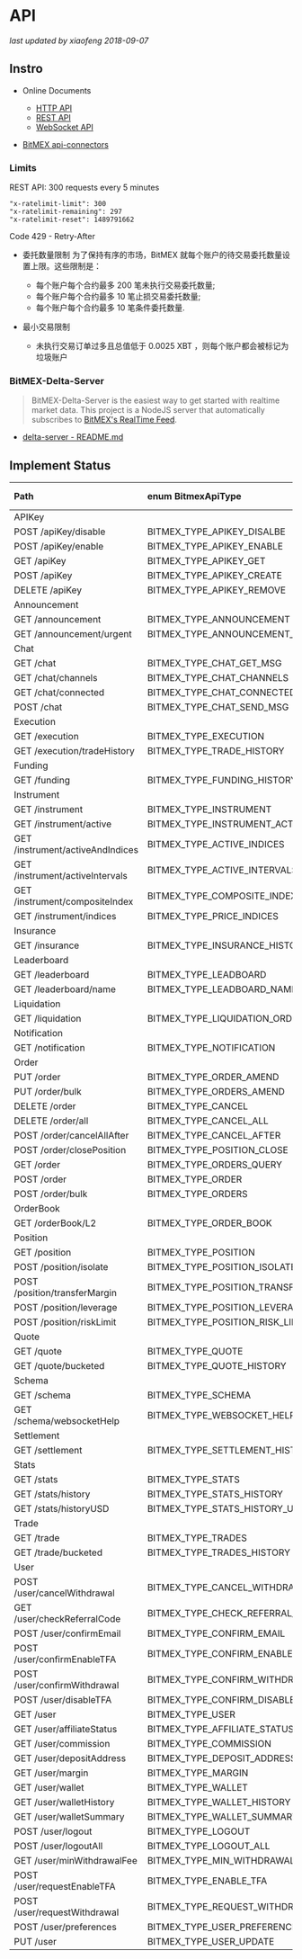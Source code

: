 # API

<!-- markdownlint-disable MD004 MD007 MD012 MD036 -->
_last updated by xiaofeng 2018-09-07_

## Instro

- Online Documents
    - [HTTP API](https://testnet.bitmex.com/app/security)
    - [REST API](https://testnet.bitmex.com/app/restAPI)
    - [WebSocket API](https://testnet.bitmex.com/app/wsAPI)

- [BitMEX api-connectors](https://github.com/BitMEX/api-connectors)

### Limits

REST API: 300 requests every 5 minutes

```
"x-ratelimit-limit": 300
"x-ratelimit-remaining": 297
"x-ratelimit-reset": 1489791662
```

Code 429 - Retry-After

- 委托数量限制
    为了保持有序的市场，BitMEX 就每个账户的待交易委托数量设置上限。这些限制是：
    - 每个账户每个合约最多 200 笔未执行交易委托数量;
    - 每个账户每个合约最多 10 笔止损交易委托数量;
    - 每个账户每个合约最多 10 笔条件委托数量.

- 最小交易限制
    - 未执行交易订单过多且总值低于 0.0025 XBT ，则每个账户都会被标记为垃圾账户

### BitMEX-Delta-Server

> BitMEX-Delta-Server is the easiest way to get started with realtime market data.
> This project is a NodeJS server that automatically subscribes to [BitMEX's RealTime Feed](https://www.bitmex.com/app/wsAPI). 

- [delta-server - README.md](./github/api-connectors/official-ws/delta-server/README.md)


## Implement Status

| Path                             | enum BitmexApiType             | QuoteApi | TradeApi | Test Status |
|:---------------------------------|:-------------------------------|----------|----------|:-----------:|
|     APIKey                       |                                |          |          |             |
| POST /apiKey/disable             | BITMEX_TYPE_APIKEY_DISALBE     |          |          |             |
| POST /apiKey/enable              | BITMEX_TYPE_APIKEY_ENABLE      |          |          |             |
| GET /apiKey                      | BITMEX_TYPE_APIKEY_GET         |          |          |             |
| POST /apiKey                     | BITMEX_TYPE_APIKEY_CREATE      |          |          |             |
| DELETE /apiKey                   | BITMEX_TYPE_APIKEY_REMOVE      |          |          |             |
|     Announcement                 |                                |          |          |             |
| GET /announcement                | BITMEX_TYPE_ANNOUNCEMENT       |          |          |             |
| GET /announcement/urgent         | BITMEX_TYPE_ANNOUNCEMENT_URGENT|          |          |             |
|     Chat                         |                                |          |          |             |
| GET /chat                        | BITMEX_TYPE_CHAT_GET_MSG       |          |          |             |
| GET /chat/channels               | BITMEX_TYPE_CHAT_CHANNELS      |          |          |             |
| GET /chat/connected              |BITMEX_TYPE_CHAT_CONNECTED_USERS|          |          |             |
| POST /chat                       | BITMEX_TYPE_CHAT_SEND_MSG      |          |          |             |
|     Execution                    |                                |          |          |             |
| GET /execution                   | BITMEX_TYPE_EXECUTION          |          |          |             |
| GET /execution/tradeHistory      | BITMEX_TYPE_TRADE_HISTORY      |          |          |             |
|     Funding                      |                                |          |          |             |
| GET /funding                     | BITMEX_TYPE_FUNDING_HISTORY    |          |          |             |
|     Instrument                   |                                |          |          |             |
| GET /instrument                  | BITMEX_TYPE_INSTRUMENT         |          |          |             |
| GET /instrument/active           | BITMEX_TYPE_INSTRUMENT_ACTIVE  |          |          |             |
| GET /instrument/activeAndIndices | BITMEX_TYPE_ACTIVE_INDICES     |          |          |             |
| GET /instrument/activeIntervals  | BITMEX_TYPE_ACTIVE_INTERVALS   |          |          |             |
| GET /instrument/compositeIndex   | BITMEX_TYPE_COMPOSITE_INDEX    |          |          |             |
| GET /instrument/indices          | BITMEX_TYPE_PRICE_INDICES      |          |          |             |
|     Insurance                    |                                |          |          |             |
| GET /insurance                   | BITMEX_TYPE_INSURANCE_HISTORY  |          |          |             |
|     Leaderboard                  |                                |          |          |             |
| GET /leaderboard                 | BITMEX_TYPE_LEADBOARD          |          |          |             |
| GET /leaderboard/name            | BITMEX_TYPE_LEADBOARD_NAME     |          |          |             |
|     Liquidation                  |                                |          |          |             |
| GET /liquidation                 | BITMEX_TYPE_LIQUIDATION_ORDERS |          |          |             |
|     Notification                 |                                |          |          |             |
| GET /notification                | BITMEX_TYPE_NOTIFICATION       |          |          |             |
|     Order                        |                                |          |          |             |
| PUT /order                       | BITMEX_TYPE_ORDER_AMEND        |          |          |             |
| PUT /order/bulk                  | BITMEX_TYPE_ORDERS_AMEND       |          |          |             |
| DELETE /order                    | BITMEX_TYPE_CANCEL             |          |          |             |
| DELETE /order/all                | BITMEX_TYPE_CANCEL_ALL         |          |          |             |
| POST /order/cancelAllAfter       | BITMEX_TYPE_CANCEL_AFTER       |          |          |             |
| POST /order/closePosition        | BITMEX_TYPE_POSITION_CLOSE     |          |          |             |
| GET /order                       | BITMEX_TYPE_ORDERS_QUERY       |          |          |             |
| POST /order                      | BITMEX_TYPE_ORDER              |          |          |             |
| POST /order/bulk                 | BITMEX_TYPE_ORDERS             |          |          |             |
|     OrderBook                    |                                |          |          |             |
| GET /orderBook/L2                | BITMEX_TYPE_ORDER_BOOK         |          |          |             |
|     Position                     |                                |          |          |             |
| GET /position                    | BITMEX_TYPE_POSITION           |          |          |             |
| POST /position/isolate           | BITMEX_TYPE_POSITION_ISOLATE   |          |          |             |
| POST /position/transferMargin    |BITMEX_TYPE_POSITION_TRANSFER_MARGIN|      |          |             |
| POST /position/leverage          | BITMEX_TYPE_POSITION_LEVERAGE  |          |          |             |
| POST /position/riskLimit         | BITMEX_TYPE_POSITION_RISK_LIMIT|          |          |             |
|     Quote                        |                                |          |          |             |
| GET /quote                       | BITMEX_TYPE_QUOTE              |          |          |             |
| GET /quote/bucketed              | BITMEX_TYPE_QUOTE_HISTORY      |          |          |             |
|     Schema                       |                                |          |          |             |
| GET /schema                      | BITMEX_TYPE_SCHEMA             |          |          |             |
| GET /schema/websocketHelp        | BITMEX_TYPE_WEBSOCKET_HELP     |          |          |             |
|     Settlement                   |                                |          |          |             |
| GET /settlement                  | BITMEX_TYPE_SETTLEMENT_HISTORY |          |          |             |
|     Stats                        |                                |          |          |             |
| GET /stats                       | BITMEX_TYPE_STATS              |          |          |             |
| GET /stats/history               | BITMEX_TYPE_STATS_HISTORY      |          |          |             |
| GET /stats/historyUSD            | BITMEX_TYPE_STATS_HISTORY_USD  |          |          |             |
|     Trade                        |                                |          |          |             |
| GET /trade                       | BITMEX_TYPE_TRADES             |          |          |             |
| GET /trade/bucketed              | BITMEX_TYPE_TRADES_HISTORY     |          |          |             |
|     User                         |                                |          |          |             |
| POST /user/cancelWithdrawal      | BITMEX_TYPE_CANCEL_WITHDRAW    |          |          |             |
| GET /user/checkReferralCode      | BITMEX_TYPE_CHECK_REFERRAL_CODE|          |          |             |
| POST /user/confirmEmail          | BITMEX_TYPE_CONFIRM_EMAIL      |          |          |             |
| POST /user/confirmEnableTFA      | BITMEX_TYPE_CONFIRM_ENABLE_TFA |          |          |             |
| POST /user/confirmWithdrawal     | BITMEX_TYPE_CONFIRM_WITHDRAW   |          |          |             |
| POST /user/disableTFA            | BITMEX_TYPE_CONFIRM_DISABLE_TFA|          |          |             |
| GET /user                        | BITMEX_TYPE_USER               |          |          |             |
| GET /user/affiliateStatus        | BITMEX_TYPE_AFFILIATE_STATUS   |          |          |             |
| GET /user/commission             | BITMEX_TYPE_COMMISSION         |          |          |             |
| GET /user/depositAddress         | BITMEX_TYPE_DEPOSIT_ADDRESS    |          |          |             |
| GET /user/margin                 | BITMEX_TYPE_MARGIN             |          |          |             |
| GET /user/wallet                 | BITMEX_TYPE_WALLET             |          |          |             |
| GET /user/walletHistory          | BITMEX_TYPE_WALLET_HISTORY     |          |          |             |
| GET /user/walletSummary          | BITMEX_TYPE_WALLET_SUMMARY     |          |          |             |
| POST /user/logout                | BITMEX_TYPE_LOGOUT             |          |          |             |
| POST /user/logoutAll             | BITMEX_TYPE_LOGOUT_ALL         |          |          |             |
| GET /user/minWithdrawalFee       | BITMEX_TYPE_MIN_WITHDRAWAL_FEE |          |          |             |
| POST /user/requestEnableTFA      | BITMEX_TYPE_ENABLE_TFA         |          |          |             |
| POST /user/requestWithdrawal     | BITMEX_TYPE_REQUEST_WITHDRAW   |          |          |             |
| POST /user/preferences           | BITMEX_TYPE_USER_PREFERENCES   |          |          |             |
| PUT /user                        | BITMEX_TYPE_USER_UPDATE        |          |          |             |


